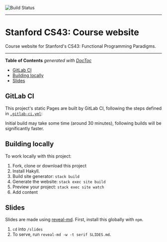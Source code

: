 ![Build Status](https://gitlab.com/pages/hakyll/badges/master/build.svg)

---

# Stanford CS43: Course website

Course website for Stanford's CS43: Functional Programming Paradigms.

---

<!-- START doctoc generated TOC please keep comment here to allow auto update -->
<!-- DON'T EDIT THIS SECTION, INSTEAD RE-RUN doctoc TO UPDATE -->
**Table of Contents**  *generated with [DocToc](https://github.com/thlorenz/doctoc)*

- [GitLab CI](#gitlab-ci)
- [Building locally](#building-locally)
- [Slides](#slides)

<!-- END doctoc generated TOC please keep comment here to allow auto update -->

## GitLab CI

This project's static Pages are built by GitLab CI, following the steps
defined in [`.gitlab-ci.yml`](.gitlab-ci.yml):

Initial build may take some time (around 30 minutes), following builds will be significantly faster.

## Building locally

To work locally with this project:

1. Fork, clone or download this project
1. Install Hakyll.
1. Build site generator: `stack build`
1. Generate the website: `stack exec site build`
1. Preview your project: `stack exec site watch`
1. Add content

## Slides

Slides are made using [reveal-md](https://github.com/webpro/reveal-md). First, install this globally with `npm`.

1. `cd` into `/slides`
2. To serve, run `reveal-md -w -t serif SLIDES.md`.
